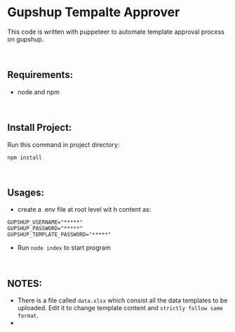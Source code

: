 # Gupshup Tempalte Approver

This code is written with puppeteer to automate template approval process on gupshup.

</br>


## Requirements:
* node and npm

</br>

## Install Project:
Run this command in project directory:
```
npm install
```

</br>

## Usages:
* create a .env file at root level wit h content as:
```
GUPSHUP_USERNAME="*****"
GUPSHUP_PASSWORD="*****"
GUPSHUP_TEMPLATE_PASSWORD="*****"
```
* Run `node index` to start program

</br>

## NOTES:
* There is a file called `data.xlsx` which consist all the data templates to be uploaded. Edit it to change template content and `strictly follow same format`.
* 
